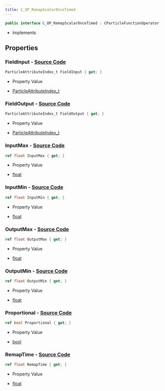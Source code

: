 ```yaml
---
title: C_OP_RemapScalarOnceTimed
---
```


```csharp
public interface C_OP_RemapScalarOnceTimed : CParticleFunctionOperator, CParticleFunction, ISchemaClass<CParticleFunction>, ISchemaClass<CParticleFunctionOperator>, ISchemaClass<C_OP_RemapScalarOnceTimed>, ISchemaField, ISchemaClass, INativeHandle
```

- Implements

## Properties

### **FieldInput** - [Source Code](https://github.com/swiftly-solution/swiftlys2/blob/main/managed/src/SwiftlyS2.Generated/Schemas/Interfaces/C_OP_RemapScalarOnceTimed.cs#L18)

```csharp
ParticleAttributeIndex_t FieldInput { get; }
```

- Property Value

- [ParticleAttributeIndex_t](/docs/api/shared/schemadefinitions/particleattributeindex_t)

### **FieldOutput** - [Source Code](https://github.com/swiftly-solution/swiftlys2/blob/main/managed/src/SwiftlyS2.Generated/Schemas/Interfaces/C_OP_RemapScalarOnceTimed.cs#L20)

```csharp
ParticleAttributeIndex_t FieldOutput { get; }
```

- Property Value

- [ParticleAttributeIndex_t](/docs/api/shared/schemadefinitions/particleattributeindex_t)

### **InputMax** - [Source Code](https://github.com/swiftly-solution/swiftlys2/blob/main/managed/src/SwiftlyS2.Generated/Schemas/Interfaces/C_OP_RemapScalarOnceTimed.cs#L24)

```csharp
ref float InputMax { get; }
```

- Property Value

- [float](https://learn.microsoft.com/dotnet/api/system.single)

### **InputMin** - [Source Code](https://github.com/swiftly-solution/swiftlys2/blob/main/managed/src/SwiftlyS2.Generated/Schemas/Interfaces/C_OP_RemapScalarOnceTimed.cs#L22)

```csharp
ref float InputMin { get; }
```

- Property Value

- [float](https://learn.microsoft.com/dotnet/api/system.single)

### **OutputMax** - [Source Code](https://github.com/swiftly-solution/swiftlys2/blob/main/managed/src/SwiftlyS2.Generated/Schemas/Interfaces/C_OP_RemapScalarOnceTimed.cs#L28)

```csharp
ref float OutputMax { get; }
```

- Property Value

- [float](https://learn.microsoft.com/dotnet/api/system.single)

### **OutputMin** - [Source Code](https://github.com/swiftly-solution/swiftlys2/blob/main/managed/src/SwiftlyS2.Generated/Schemas/Interfaces/C_OP_RemapScalarOnceTimed.cs#L26)

```csharp
ref float OutputMin { get; }
```

- Property Value

- [float](https://learn.microsoft.com/dotnet/api/system.single)

### **Proportional** - [Source Code](https://github.com/swiftly-solution/swiftlys2/blob/main/managed/src/SwiftlyS2.Generated/Schemas/Interfaces/C_OP_RemapScalarOnceTimed.cs#L16)

```csharp
ref bool Proportional { get; }
```

- Property Value

- [bool](https://learn.microsoft.com/dotnet/api/system.boolean)

### **RemapTime** - [Source Code](https://github.com/swiftly-solution/swiftlys2/blob/main/managed/src/SwiftlyS2.Generated/Schemas/Interfaces/C_OP_RemapScalarOnceTimed.cs#L30)

```csharp
ref float RemapTime { get; }
```

- Property Value

- [float](https://learn.microsoft.com/dotnet/api/system.single)


